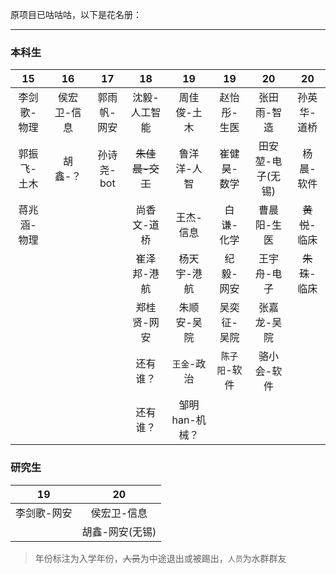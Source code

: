 原项目已咕咕咕，以下是花名册：
***
### 本科生
|15|16|17|18|19|19|20|20|
|:----:|:----:|:----:|:----:|:----:|:----:|:----:|:----:|
|李剑歌-物理|侯宏卫-信息|郭雨帆-网安|沈毅-人工智能|周佳俊-土木|赵怡彤-生医|张田雨-智造|孙英华-道桥|
|郭振飞-土木|胡鑫-？|孙诗尧-bot|~~朱佳晨-交工~~|鲁洋洋-人智|崔健昊-数学|田安堃-电子(无锡)|杨晨-软件|
|蒋兆涵-物理|||尚香文-道桥|王杰-信息|白谦-化学|曹晨阳-生医|~~黄悦~~-临床|
||||崔泽邦-港航|杨天宇-港航|纪毅-网安|王宇舟-电子|~~朱珠~~-临床|
||||郑桂贤-网安|朱顺安-吴院|吴奕征-吴院|张嘉龙-吴院|
||||还有谁？|`王金`-政治|`陈子阳`-软件|骆小会-软件|
||||还有谁？|邹明han-机械？|||

### 研究生
|19|20|
|:----:|:----:|
|李剑歌-网安|侯宏卫-信息|
||胡鑫-网安(无锡)|
>年份标注为入学年份，~~人员~~为中途退出或被踢出，`人员`为水群群友
